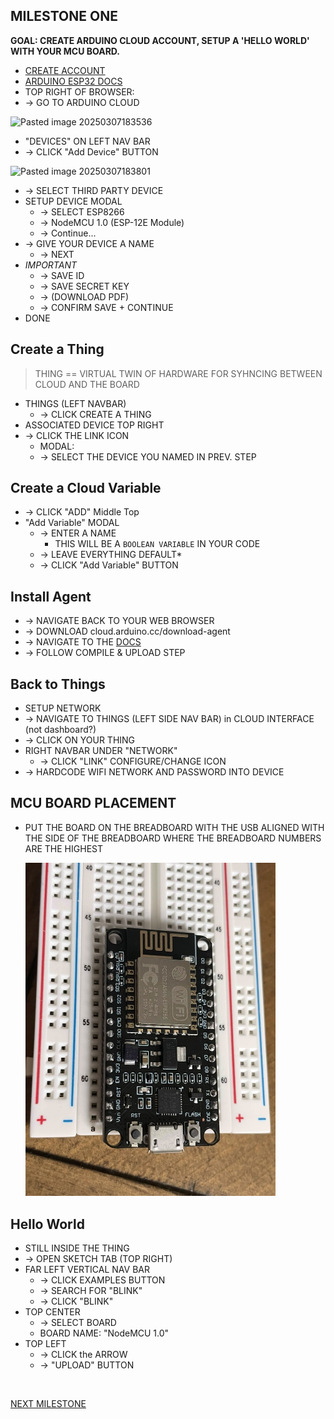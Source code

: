 
## MILESTONE ONE
**GOAL: CREATE ARDUINO CLOUD ACCOUNT, SETUP A 'HELLO WORLD' WITH YOUR MCU BOARD.**

- [CREATE ACCOUNT](https://login.arduino.cc/login)
- [ARDUINO ESP32 DOCS](https://docs.arduino.cc/arduino-cloud/guides/esp32/)
- TOP RIGHT OF BROWSER:
- -> GO TO ARDUINO CLOUD

![Pasted image 20250307183536](https://github.com/user-attachments/assets/fd8fd4f4-6fad-47a0-a4a9-e253cb0cd2e3)

- "DEVICES" ON LEFT NAV BAR
- -> CLICK "Add Device" BUTTON

![Pasted image 20250307183801](https://github.com/user-attachments/assets/a7b1004f-47f2-462e-9d48-c48f775d7519)

- -> SELECT THIRD PARTY DEVICE
- SETUP DEVICE MODAL
	- -> SELECT ESP8266
	- -> NodeMCU 1.0 (ESP-12E Module)
	- -> Continue...
- -> GIVE YOUR DEVICE A NAME
	- -> NEXT
- *IMPORTANT*
	- -> SAVE ID
	- -> SAVE SECRET KEY
	- -> (DOWNLOAD PDF)
	- -> CONFIRM SAVE + CONTINUE
- DONE

## Create a Thing
> THING == VIRTUAL TWIN OF HARDWARE FOR SYHNCING BETWEEN CLOUD AND THE BOARD
- THINGS (LEFT NAVBAR)
	- -> CLICK CREATE A THING
- ASSOCIATED DEVICE TOP RIGHT
- -> CLICK THE LINK ICON
	- MODAL:
	- -> SELECT THE DEVICE YOU NAMED IN PREV. STEP

## Create a Cloud Variable

- -> CLICK "ADD" Middle Top
- "Add Variable" MODAL
	- -> ENTER A NAME
		- THIS WILL BE A `BOOLEAN VARIABLE` IN YOUR CODE
	- -> LEAVE EVERYTHING DEFAULT*
	- -> CLICK "Add Variable" BUTTON

## Install Agent

- -> NAVIGATE BACK TO YOUR WEB BROWSER
- -> DOWNLOAD cloud.arduino.cc/download-agent
- -> NAVIGATE TO THE [DOCS](https://docs.arduino.cc/arduino-cloud/guides/esp32/)
- -> FOLLOW COMPILE & UPLOAD STEP

## Back to Things

- SETUP NETWORK
- -> NAVIGATE TO THINGS (LEFT SIDE NAV BAR) in CLOUD INTERFACE (not dashboard?)
- -> CLICK ON YOUR THING
- RIGHT NAVBAR UNDER "NETWORK"
	- -> CLICK "LINK" CONFIGURE/CHANGE ICON
- -> HARDCODE WIFI NETWORK AND PASSWORD INTO DEVICE

## MCU BOARD PLACEMENT

- PUT THE BOARD ON THE BREADBOARD WITH THE USB ALIGNED WITH THE SIDE OF THE BREADBOARD WHERE THE BREADBOARD NUMBERS ARE THE HIGHEST

  <img title="1.1" alt="Attach the mcu board to the breadboard" src="../../.images/1.1.jpeg" width="400">

## Hello World

- STILL INSIDE THE THING
- -> OPEN SKETCH TAB (TOP RIGHT)
- FAR LEFT VERTICAL NAV BAR
	- -> CLICK EXAMPLES BUTTON
	- -> SEARCH FOR "BLINK"
	- -> CLICK "BLINK"
- TOP CENTER
    - -> SELECT BOARD
	- BOARD NAME: "NodeMCU 1.0"
- TOP LEFT
    - -> CLICK the ARROW
	- -> "UPLOAD" BUTTON

<br>

[NEXT MILESTONE](./2-MILESTONE.md)
